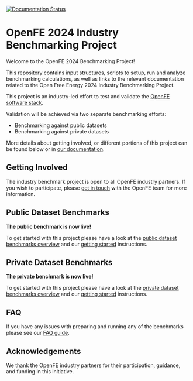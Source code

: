 [![Documentation Status](https://readthedocs.org/projects/industrybenchmarks2024/badge/?version=latest)](https://industrybenchmarks2024.readthedocs.io/en/latest/?badge=latest)

# OpenFE 2024 Industry Benchmarking Project


Welcome to the OpenFE 2024 Benchmarking Project!


This repository contains input structures, scripts to setup, run and analyze benchmarking calculations, as well as links to the relevant documentation related to the
Open Free Energy 2024 Industry Benchmarking Project.


This project is an industry-led effort to test and validate the [OpenFE software stack](https://docs.openfree.energy/en/stable/).

Validation will be achieved via two separate benchmarking efforts:

* Benchmarking against public datasets
* Benchmarking against private datasets


More details about getting involved, or different portions of this project can be found below or in [our documentation](https://industrybenchmarks2024.readthedocs.io/en/latest/index.html#).


## Getting Involved


The industry benchmark project is open to all OpenFE industry partners. If
you wish to participate, please [get in touch](https://industrybenchmarks2024.readthedocs.io/en/latest/get-in-touch.html) with the OpenFE team
for more information.


## Public Dataset Benchmarks

**The public benchmark is now live!**

To get started with this project please have a look at the [public dataset benchmarks overview](https://industrybenchmarks2024.readthedocs.io/en/latest/public/overview.html#)
and our [getting started](https://industrybenchmarks2024.readthedocs.io/en/latest/public/overview.html#phase-1-preparing-inputs) instructions.


## Private Dataset Benchmarks

**The private benchmark is now live!**

To get started with this project please have a look at the [private dataset benchmarks overview](https://industrybenchmarks2024.readthedocs.io/en/latest/private/overview.html#private-dataset-benchmarks) 
and our [getting started](https://industrybenchmarks2024.readthedocs.io/en/latest/private/overview.html#before-you-start) instructions.

## FAQ

If you have any issues with preparing and running any of the benchmarks please see our [FAQ guide](https://industrybenchmarks2024.readthedocs.io/en/latest/prep_and_debug.html#faq-preparing-and-debugging-openfe-simulations).


## Acknowledgements

We thank the OpenFE industry partners for their participation, guidance, and funding in this initiative.
